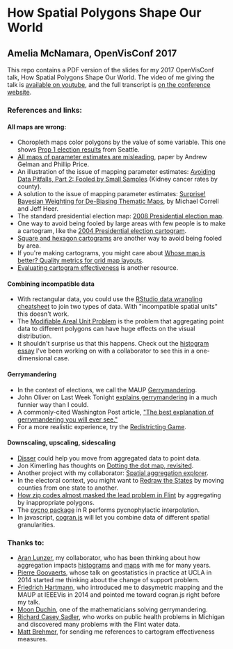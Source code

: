 # How Spatial Polygons Shape Our World
## Amelia McNamara, OpenVisConf 2017

This repo contains a PDF version of the slides for my 2017 OpenVisConf talk, How Spatial Polygons Shape Our World. The video of me giving the talk is [available on youtube](https://www.youtube.com/watch?v=wn5larsRHro), and the full transcript is [on the conference website](https://openvisconf.com/files/transcripts/OpenVis_Amelia_McNamara.txt).

### References and links:

#### All maps are wrong:
- Choropleth maps color polygons by the value of some variable. This one shows [Prop 1 election results](https://www.flickr.com/photos/viriyincy/13988403042/in/photolist-nj7dSN-7m2b-5zw5MQ-8UCreo-axnnhd-an24ax-9EfLhX-fAaYES-7rnv-iGuuTo-iGtTGR-iGvtUs-edPtj8-482zRm-hXL359-Ew8CM3-9F6L4C-drZNsk-9kzFYA-nEhkKH-7Wp2Rk-drdZCY-93V7Tf-nNtgXA-yB85qM-dtahrN-zguDMT-zwVDzb-5VZdKf-zvGoTy-5wKw7m-5BfZdA-y621-rRsi4-2DvmA-5zrNhR-jgpED-9FEhvg-8waRV-5zw5L7-oRDEcs-dhgAuh-7Yeuhj-7YewZ3-9EWQ3h-7FMbCj-5zkEBN-5zksaj-5EfFs9-4qyp68) from Seattle.
- [All maps of parameter estimates are misleading](http://bit.ly/AllMaps), paper by Andrew Gelman and Phillip Price.
- An illustration of the issue of mapping parameter estimates: [Avoiding Data Pitfalls, Part 2: Fooled by Small Samples](http://dataremixed.com/2015/01/avoiding-data-pitfalls-part-2/) (Kidney cancer rates by county).
- A solution to the issue of mapping parameter estimates: [Surprise! Bayesian Weighting for De-Biasing Thematic Maps](http://bit.ly/SurpriseMaps), by Michael Correll and Jeff Heer.
- The standard presidential election map: [2008 Presidential election map](http://www.nytimes.com/elections/2008/results/president/map.html).
- One way to avoid being fooled by large areas with few people is to make a cartogram, like the [2004 Presidential election cartogram](https://commons.wikimedia.org/w/index.php?curid=10523106).
- [Square and hexagon cartograms](http://blog.apps.npr.org/2015/05/11/hex-tile-maps.html) are another way to avoid being fooled by area.
- If you're making cartograms, you might care about [Whose map is better? Quality metrics for grid map layouts](https://medium.com/@kristw/whose-grid-map-is-better-quality-metrics-for-grid-map-layouts-e3d6075d9e80).
- [Evaluating cartogram effectiveness](https://arxiv.org/pdf/1504.02218.pdf) is another resource.

#### Combining incompatible data
- With rectangular data, you could use the [RStudio data wrangling cheatsheet](https://www.rstudio.com/resources/cheatsheets/) to join two types of data. With "incompatible spatial units" this doesn't work.
- The [Modifiable Areal Unit Problem](http://gispopsci.org/maup/) is the problem that aggregating point data to different polygons can have huge effects on the visual distribution. 
- It shouldn't surprise us that this happens. Check out the [histogram essay](http://tinlizzie.org/histograms/) I've been working on with a collaborator to see this in a one-dimensional case.

#### Gerrymandering
- In the context of elections, we call the MAUP [Gerrymandering](https://commons.wikimedia.org/w/index.php?curid=6030613).
- John Oliver on Last Week Tonight [explains gerrymandering](http://bit.ly/LWT_gerrymandering) in a much funnier way than I could.
- A commonly-cited Washington Post article, ["The best explanation of gerrymandering you will ever see."](https://www.washingtonpost.com/news/wonk/wp/2015/03/01/this-is-the-best-explanation-of-gerrymandering-you-will-ever-see)
- For a more realistic experience, try the [Redistricting Game](http://redistrictinggame.org/).

#### Downscaling, upscaling, sidescaling
- [Disser](http://conveyal.com/blog/2014/04/08/aggregate-disser) could help you move from aggregated data to point data.
- Jon Kimerling has thoughts on [Dotting the dot map, revisited](http://downloads2.esri.com/MappingCenter2007/resources/presentations/Kimerling_2008_UR_Colloquium.pdf).
- Another project with my collaborator: [Spatial aggregation explorer](http://www.bit.ly/spatial_agg).
- In the electoral context, you might want to [Redraw the States](http://kevinhayeswilson.com/redraw/) by moving counties from one state to another.
- [How zip codes almost masked the lead problem in Flint](http://theconversation.com/how-zip-codes-nearly-masked-the-lead-problem-in-flint-65626) by aggregating by inappropriate polygons.
- The [pycno package](https://cran.r-project.org/web/packages/pycno/index.html) in R performs pycnophylactic interpolation. 
- In javascript, [cogran.js](https://github.com/berlinermorgenpost/cogran) will let you combine data of different spatial granularities. 



### Thanks to:
- [Aran Lunzer](http://www.vpri.org/html/team_bios/aran_lunzer.htm), my collaborator, who has been thinking about how aggregation impacts [histograms](http://tinlizzie.org/histograms/) and [maps](http://www.bit.ly/spatial_agg) with me for many years. 
- [Pierre Goovaerts](https://sites.google.com/site/goovaertspierre/), whose talk on geostatistics in practice at UCLA in 2014 started me thinking about the change of support problem.
- [Friedrich Hartmann](https://twitter.com/mxfh), who introduced me to dasymetric mapping and the MAUP at IEEEVis in 2014 and pointed me toward cogran.js right before my talk.
- [Moon Duchin](http://www.chronicle.com/article/Meet-the-Math-Professor/239260), one of the mathematicians solving gerrymandering.
- [Richard Casey Sadler](https://chmfamilymedicine.msu.edu/directory/rick-sadler-phd), who works on public health problems in Michigan and discovered many problems with the Flint water data.
- [Matt Brehmer](https://twitter.com/mattbrehmer), for sending me references to cartogram effectiveness measures.
